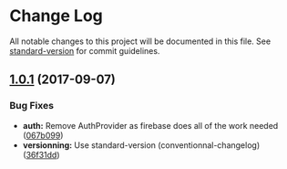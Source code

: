 # Change Log

All notable changes to this project will be documented in this file. See [standard-version](https://github.com/conventional-changelog/standard-version) for commit guidelines.

<a name="1.0.1"></a>
## [1.0.1](https://github.com/x1QG1x/FJCE/compare/v0.0.21...v1.0.1) (2017-09-07)


### Bug Fixes

* **auth:** Remove AuthProvider as firebase does all of the work needed ([067b099](https://github.com/x1QG1x/FJCE/commit/067b099))
* **versionning:** Use standard-version (conventionnal-changelog) ([36f31dd](https://github.com/x1QG1x/FJCE/commit/36f31dd))

